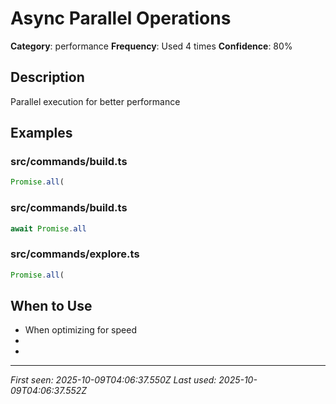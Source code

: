 # Async Parallel Operations

**Category**: performance
**Frequency**: Used 4 times
**Confidence**: 80%

## Description
Parallel execution for better performance

## Examples

### src/commands/build.ts
```typescript
Promise.all(
```


### src/commands/build.ts
```typescript
await Promise.all
```


### src/commands/explore.ts
```typescript
Promise.all(
```


## When to Use
- When optimizing for speed
- 
- 

---
*First seen: 2025-10-09T04:06:37.550Z*
*Last used: 2025-10-09T04:06:37.552Z*
